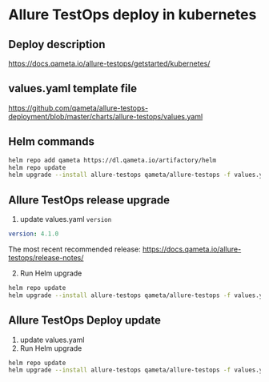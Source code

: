 # Allure TestOps deploy in kubernetes

## Deploy description

https://docs.qameta.io/allure-testops/getstarted/kubernetes/

## values.yaml template file

https://github.com/qameta/allure-testops-deployment/blob/master/charts/allure-testops/values.yaml


## Helm commands

```bash
helm repo add qameta https://dl.qameta.io/artifactory/helm
helm repo update
helm upgrade --install allure-testops qameta/allure-testops -f values.yaml
```

## Allure TestOps release upgrade

1. update values.yaml `version`

```yaml
version: 4.1.0
```
The most recent recommended release: https://docs.qameta.io/allure-testops/release-notes/

2. Run Helm upgrade

```bash
helm repo update
helm upgrade --install allure-testops qameta/allure-testops -f values.yaml
```

## Allure TestOps Deploy update

1. update values.yaml 
2. Run Helm upgrade

```bash
helm repo update
helm upgrade --install allure-testops qameta/allure-testops -f values.yaml
```
